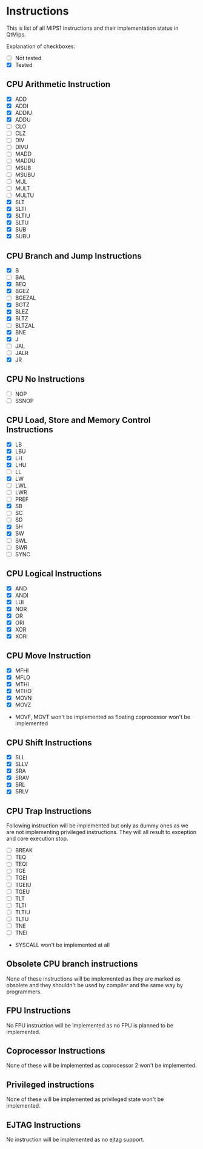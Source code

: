 Instructions
============
This is list of all MIPS1 instructions and their implementation status in QtMips.

Explanation of checkboxes:
* [ ] Not tested
* [x] Tested

CPU Arithmetic Instruction
--------------------------
* [x] ADD
* [x] ADDI
* [x] ADDIU
* [x] ADDU
* [ ] CLO
* [ ] CLZ
* [ ] DIV
* [ ] DIVU
* [ ] MADD
* [ ] MADDU
* [ ] MSUB
* [ ] MSUBU
* [ ] MUL
* [ ] MULT
* [ ] MULTU
* [x] SLT
* [x] SLTI
* [x] SLTIU
* [x] SLTU
* [x] SUB
* [x] SUBU

CPU Branch and Jump Instructions
--------------------------------
* [x] B
* [ ] BAL
* [x] BEQ
* [x] BGEZ
* [ ] BGEZAL
* [x] BGTZ
* [x] BLEZ
* [x] BLTZ
* [ ] BLTZAL
* [x] BNE
* [x] J
* [ ] JAL
* [ ] JALR
* [x] JR

CPU No Instructions
-------------------
* [ ] NOP
* [ ] SSNOP

CPU Load, Store and Memory Control Instructions
-----------------------------------------------
* [x] LB
* [x] LBU
* [x] LH
* [x] LHU
* [ ] LL
* [x] LW
* [ ] LWL
* [ ] LWR
* [ ] PREF
* [x] SB
* [ ] SC
* [ ] SD
* [x] SH
* [x] SW
* [ ] SWL
* [ ] SWR
* [ ] SYNC

CPU Logical Instructions
------------------------
* [x] AND
* [x] ANDI
* [x] LUI
* [x] NOR
* [x] OR
* [x] ORI
* [x] XOR
* [x] XORI

CPU Move Instruction
--------------------
* [x] MFHI
* [x] MFLO
* [x] MTHI
* [x] MTHO
* [x] MOVN
* [x] MOVZ
* MOVF, MOVT won't be implemented as floating coprocessor won't be implemented

CPU Shift Instructions
----------------------
* [x] SLL
* [x] SLLV
* [x] SRA
* [x] SRAV
* [x] SRL
* [x] SRLV

CPU Trap Instructions
---------------------
Following instruction will be implemented but only as dummy ones as we are not
implementing privileged instructions. They will all result to exception and core
execution stop.

* [ ] BREAK
* [ ] TEQ
* [ ] TEQI
* [ ] TGE
* [ ] TGEI
* [ ] TGEIU
* [ ] TGEU
* [ ] TLT
* [ ] TLTI
* [ ] TLTIU
* [ ] TLTU
* [ ] TNE
* [ ] TNEI
* SYSCALL won't be implemented at all

Obsolete CPU branch instructions
--------------------------------
None of these instructions will be implemented as they are marked as obsolete and
they shouldn't be used by compiler and the same way by programmers.

FPU Instructions
----------------
No FPU instruction will be implemented as no FPU is planned to be implemented.

Coprocessor Instructions
------------------------
None of these will be implemented as coprocessor 2 won't be implemented.

Privileged instructions
-----------------------
None of these will be implemented as privileged state won't be implemented.

EJTAG Instructions
------------------
No instruction will be implemented as no ejtag support.
